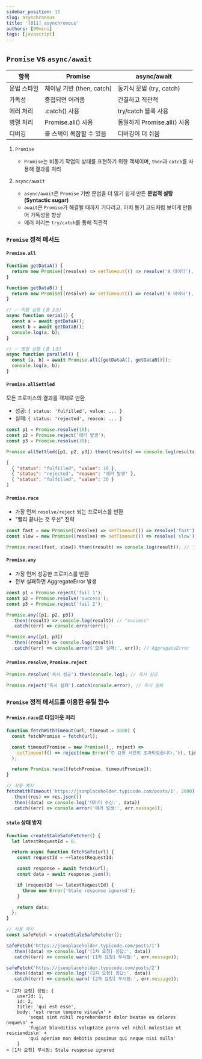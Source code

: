 ```yaml
---
sidebar_position: 11
slug: asynchronous
title: '[011] asynchronous'
authors: [99mini]
tags: [javascript]
---
```


## `Promise` vs `async/await`

| 항목        | Promise                   | async/await                 |
| ----------- | ------------------------- | --------------------------- |
| 문법 스타일 | 체이닝 기반 (then, catch) | 동기식 문법 (try, catch)    |
| 가독성      | 중첩되면 어려움           | 간결하고 직관적             |
| 에러 처리   | .catch() 사용             | try/catch 블록 사용         |
| 병렬 처리   | Promise.all() 사용        | 동일하게 Promise.all() 사용 |
| 디버깅      | 콜 스택이 복잡할 수 있음  | 디버깅이 더 쉬움            |

1. `Promise`

   - `Promise`는 비동기 작업의 상태를 표현하기 위한 객체이며, `then`과 `catch`를 사용해 결과를 처리

2. `async/await`
   - `async/await`은 `Promise` 기반 문법을 더 읽기 쉽게 만든 **문법적 설탕(Syntactic sugar)**
   - `await`은 `Promise`가 해결될 때까지 기다리고, 마치 동기 코드처럼 보이게 만들어 가독성을 향상
   - 에러 처리는 `try/catch`를 통해 직관적

### `Promise` 정적 메서드

#### `Promise.all`

```javascript title="promise-all.js"
function getDataA() {
  return new Promise((resolve) => setTimeout(() => resolve('A 데이터'), 1000));
}

function getDataB() {
  return new Promise((resolve) => setTimeout(() => resolve('B 데이터'), 1000));
}

// ✅ 직렬 실행 (총 2초)
async function serial() {
  const a = await getDataA();
  const b = await getDataB();
  console.log(a, b);
}

// ✅ 병렬 실행 (총 1초)
async function parallel() {
  const [a, b] = await Promise.all([getDataA(), getDataB()]);
  console.log(a, b);
}
```

#### `Promise.allSettled`

모든 프로미스의 결과를 객체로 반환

- 성공: `{ status: 'fulfilled', value: ... }`
- 실패: `{ status: 'rejected', reason: ... }`

```javascript title="promise-allSettled.js"
const p1 = Promise.resolve(10);
const p2 = Promise.reject('에러 발생');
const p3 = Promise.resolve(30);

Promise.allSettled([p1, p2, p3]).then((results) => console.log(results));
```

```json title="promise-allSettled-output"
[
  { "status": "fulfilled", "value": 10 },
  { "status": "rejected", "reason": "에러 발생" },
  { "status": "fulfilled", "value": 30 }
]
```

#### `Promise.race`

- 가장 먼저 `resolve/reject` 되는 프로미스를 반환
- "빨리 끝나는 것 우선" 전략

```javascript title="promise-race.js"
const fast = new Promise((resolve) => setTimeout(() => resolve('fast'), 100));
const slow = new Promise((resolve) => setTimeout(() => resolve('slow'), 500));

Promise.race([fast, slow]).then((result) => console.log(result)); // 'fast'
```

#### `Promise.any`

- 가장 먼저 성공한 프로미스를 반환
- 전부 실패하면 AggregateError 발생

```javascript title="promise-any-resolve.js"
const p1 = Promise.reject('fail 1');
const p2 = Promise.resolve('success');
const p3 = Promise.reject('fail 2');

Promise.any([p1, p2, p3])
  .then((result) => console.log(result)) // "success"
  .catch((err) => console.error(err));
```

```javascript title="promise-any-reject.js"
Promise.any([p1, p3])
  .then((result) => console.log(result))
  .catch((err) => console.error('모두 실패:', err)); // AggregateError
```

#### `Promise.resolve`, `Promise.reject`

```javascript title="resolve-reject.js"
Promise.resolve('즉시 성공').then(console.log); // 즉시 성공

Promise.reject('즉시 실패').catch(console.error); // 즉시 실패
```

### `Promise` 정적 메서드를 이용한 유틸 함수

#### `Promise.race`로 타임아웃 처리

```javascript title="async-timeout.js"
function fetchWithTimeout(url, timeout = 3000) {
  const fetchPromise = fetch(url);

  const timeoutPromise = new Promise((_, reject) =>
    setTimeout(() => reject(new Error('⏰ 요청 시간이 초과되었습니다.')), timeout),
  );

  return Promise.race([fetchPromise, timeoutPromise]);
}

// 사용 예시
fetchWithTimeout('https://jsonplaceholder.typicode.com/posts/1', 2000)
  .then((res) => res.json())
  .then((data) => console.log('데이터 수신:', data))
  .catch((err) => console.error('에러 발생:', err.message));
```

#### `stale` 상태 방지

```javascript title="async-stale.js"
function createStaleSafeFetcher() {
  let latestRequestId = 0;

  return async function fetchSafe(url) {
    const requestId = ++latestRequestId;

    const response = await fetch(url);
    const data = await response.json();

    if (requestId !== latestRequestId) {
      throw new Error('Stale response ignored');
    }

    return data;
  };
}

// 사용 예시
const safeFetch = createStaleSafeFetcher();

safeFetch('https://jsonplaceholder.typicode.com/posts/1')
  .then((data) => console.log('[1차 요청] 응답:', data))
  .catch((err) => console.warn('[1차 요청] 무시됨:', err.message));

safeFetch('https://jsonplaceholder.typicode.com/posts/2')
  .then((data) => console.log('[2차 요청] 응답:', data))
  .catch((err) => console.warn('[2차 요청] 무시됨:', err.message));
```

```text title="output"
> [2차 요청] 응답: {
    userId: 1,
    id: 2,
    title: 'qui est esse',
    body: 'est rerum tempore vitae\n' +
        'sequi sint nihil reprehenderit dolor beatae ea dolores neque\n' +
        'fugiat blanditiis voluptate porro vel nihil molestiae ut reiciendis\n' +
        'qui aperiam non debitis possimus qui neque nisi nulla'
    }
> [1차 요청] 무시됨: Stale response ignored
```
